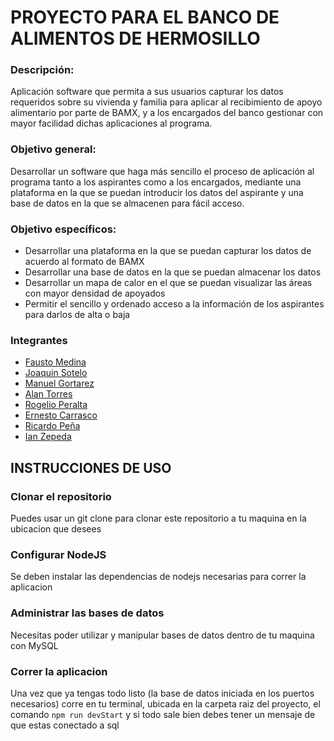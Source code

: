# PROYECTO PARA EL BANCO DE ALIMENTOS DE HERMOSILLO
 
###  Descripción:
Aplicación software que permita a sus usuarios capturar los datos requeridos sobre su vivienda y familia para aplicar al recibimiento de apoyo alimentario por parte de BAMX, y a los encargados del banco gestionar con mayor facilidad dichas aplicaciones al programa.
 
### Objetivo general:
Desarrollar un software que haga más sencillo el proceso de aplicación al programa tanto a los aspirantes como a los encargados, mediante una plataforma en la que se puedan introducir los datos del aspirante y una base de datos en la que se almacenen para fácil acceso.
 
###  Objetivo específicos:
- Desarrollar una plataforma en la que se puedan capturar los datos de acuerdo al formato de BAMX
- Desarrollar una base de datos en la que se puedan almacenar los datos
- Desarrollar un mapa de calor en el que se puedan visualizar las áreas con mayor densidad de apoyados
- Permitir el sencillo y ordenado acceso a la información de los aspirantes para darlos de alta o baja

###  Integrantes

 - [Fausto Medina](https://github.com/Harico04)
 - [Joaquin Sotelo](https://github.com/JoaquinSotel0) 
 - [Manuel Gortarez](https://github.com/Mgb64) 
 - [Alan Torres](https://github.com/TumbadoBoy0604) 
 - [Rogelio Peralta](https://github.com/rgperalta04) 
 - [Ernesto Carrasco](https://github.com/jesuscarra) 
 - [Ricardo Peña](https://github.com/RemilZarza)
 - [Ian Zepeda](https://github.com/I4NzG)

## INSTRUCCIONES DE USO

### Clonar el repositorio
Puedes usar un git clone para clonar este repositorio a tu maquina en la ubicacion que desees

### Configurar NodeJS
Se deben instalar las dependencias de nodejs necesarias para correr la aplicacion

### Administrar las bases de datos
Necesitas poder utilizar y manipular bases de datos dentro de tu maquina con MySQL

### Correr la aplicacion
Una vez que ya tengas todo listo (la base de datos iniciada en los puertos necesarios) corre en tu terminal, ubicada en la carpeta raiz del proyecto, el comando `npm run devStart` y si todo sale bien debes tener un mensaje de que estas conectado a sql

